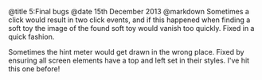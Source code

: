 @title		5:Final bugs
@date		15th December 2013
@markdown
Sometimes a click would result in two click events, and
if this happened when finding a soft toy the image of
the found soft toy would vanish too quickly.  Fixed
in a quick fashion.

Sometimes the hint meter would get drawn in the wrong place.
Fixed by ensuring all screen elements have a top and left
set in their styles.  I've hit this one before!
